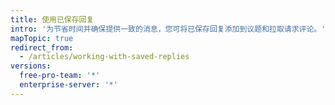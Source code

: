 ```yaml
---
title: 使用已保存回复
intro: '为节省时间并确保提供一致的消息，您可将已保存回复添加到议题和拉取请求评论。'
mapTopic: true
redirect_from:
  - /articles/working-with-saved-replies
versions:
  free-pro-team: '*'
  enterprise-server: '*'
---
```



